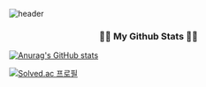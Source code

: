 ![header](https://capsule-render.vercel.app/api?type=shark&color=gradient&height=200&section=footer&text=capsule%20render&fontSize=90)
<h3 align="center">👩‍💻 My Github Stats 👩‍💻</h3>

[![Anurag's GitHub stats](https://github-readme-stats.vercel.app/api?username=goberomsu)](https://github.com/goberomsu/github-readme-stats)

[![Solved.ac
프로필](http://mazassumnida.wtf/api/v2/generate_badge?boj=310o)](https://solved.ac/310o)
